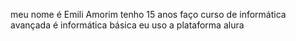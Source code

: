 meu nome é Emili Amorim
tenho 15 anos
faço curso de informática avançada é informática básica 
eu uso a plataforma alura
